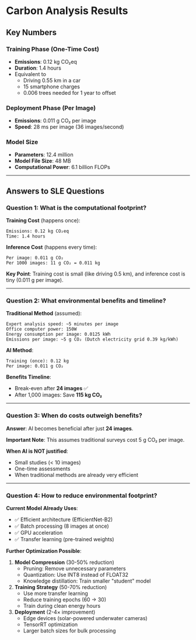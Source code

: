 # Carbon Analysis Results

## Key Numbers

### Training Phase (One-Time Cost)

- **Emissions**: 0.12 kg CO₂eq
- **Duration**: 1.4 hours
- Equivalent to
  - Driving 0.55 km in a car
  - 15 smartphone charges
  - 0.006 trees needed for 1 year to offset

### Deployment Phase (Per Image)

- **Emissions**: 0.011 g CO₂ per image
- **Speed**: 28 ms per image (36 images/second)

### Model Size

- **Parameters**: 12.4 million
- **Model File Size**: 48 MB
- **Computational Power**: 6.1 billion FLOPs

------



## Answers to SLE Questions

### Question 1: What is the computational footprint?

**Training Cost** (happens once):

```
Emissions: 0.12 kg CO₂eq
Time: 1.4 hours
```

**Inference Cost** (happens every time):

```
Per image: 0.011 g CO₂
Per 1000 images: 11 g CO₂ = 0.011 kg
```

**Key Point**: Training cost is small (like driving 0.5 km), and inference cost is tiny (0.011 g per image).

------

### Question 2: What environmental benefits and timeline?

**Traditional Method** (assumed):

```
Expert analysis speed: ~5 minutes per image
Office computer power: 150W
Energy consumption per image: 0.0125 kWh
Emissions per image: ~5 g CO₂ (Dutch electricity grid 0.39 kg/kWh)
```

**AI Method**:

```
Training (once): 0.12 kg
Per image: 0.011 g CO₂
```

**Benefits Timeline**:

- Break-even after **24 images** ✅
- After 1,000 images: Save **115 kg CO₂** 

------

### Question 3: When do costs outweigh benefits?

**Answer**: AI becomes beneficial after just **24 images**.

**Important Note**: This assumes traditional surveys cost 5 g CO₂ per image.

**When AI is NOT justified**:

- Small studies (< 10 images)
- One-time assessments
- When traditional methods are already very efficient

------

### Question 4: How to reduce environmental footprint?

**Current Model Already Uses**:

- ✅ Efficient architecture (EfficientNet-B2)
- ✅ Batch processing (8 images at once)
- ✅ GPU acceleration
- ✅ Transfer learning (pre-trained weights)

**Further Optimization Possible**:

1. **Model Compression** (30-50% reduction)
   - Pruning: Remove unnecessary parameters
   - Quantization: Use INT8 instead of FLOAT32
   - Knowledge distillation: Train smaller "student" model
2. **Training Strategy** (50-70% reduction)
   - Use more transfer learning
   - Reduce training epochs (60 → 30)
   - Train during clean energy hours
3. **Deployment** (2-4× improvement)
   - Edge devices (solar-powered underwater cameras)
   - TensorRT optimization
   - Larger batch sizes for bulk processing


